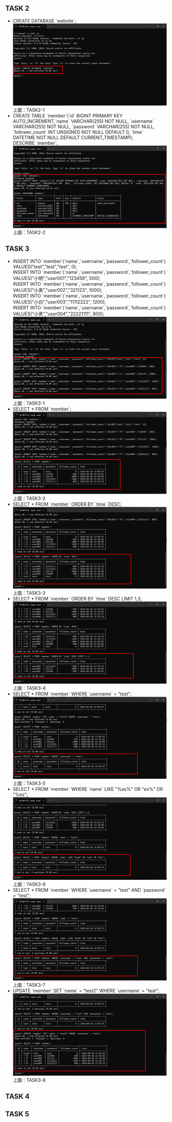 ## TASK 2
- CREATE DATABASE \`website\`;
<img src="./Screenshot/TASK 2/TASK2-1.jpg">上圖：TASK2-1</img>
- CREATE TABLE \`member\`(\`id\` BIGINT PRIMARY KEY AUTO_INCREMENT,\`name\` VARCHAR(255) NOT NULL, \`username\` VARCHAR(255) NOT NULL, \`password\` VARCHAR(255) NOT  NULL, \`follower_count\` INT UNSIGNED NOT NULL DEFAULT 0, \`time\` DATETIME NOT NULL DEFAULT CURRENT_TIMESTAMP);<br>DESCRIBE \`member\`;
<img src="./Screenshot/TASK 2/TASK2-2.jpg">上圖：TASK2-2</img>
## TASK 3
- INSERT INTO \`member\`(\`name\`,\`username\`,\`password\`,\`follower_count\`) VALUES("test","test","test", 0);<br>INSERT INTO \`member\`(\`name\`,\`username\`,\`password\`,\`follower_count\`) VALUES("小明","user001","123456", 500); <br>INSERT INTO \`member\`(\`name\`,\`username\`,\`password\`,\`follower_count\`) VALUES("小美","user002","321123", 1000);<br>INSERT INTO \`member\`(\`name\`,\`username\`,\`password\`,\`follower_count\`) VALUES("小白","user003","11112222", 1200);<br>INSERT INTO \`member\`(\`name\`,\`username\`,\`password\`,\`follower_count\`) VALUES("小黑","user004","22221111", 800);
<img src="./Screenshot/TASK 3/TASK3-1.jpg">上圖：TASK3-1</img>
- SELECT * FROM \`member\`;
<img src="./Screenshot/TASK 3/TASK3-2.jpg">上圖：TASK3-2</img>
- SELECT * FROM \`member\` ORDER BY \`time\` DESC;
<img src="./Screenshot/TASK 3/TASK3-3.jpg">上圖：TASK3-3</img>
- SELECT * FROM \`member\` ORDER BY \`time\` DESC LIMIT 1,3;
<img src="./Screenshot/TASK 3/TASK3-4.jpg">上圖：TASK3-4</img>
- SELECT * FROM \`member\` WHERE \`username\` = "test";
<img src="./Screenshot/TASK 3/TASK3-5.jpg">上圖：TASK3-5</img>
- SELECT * FROM \`member\` WHERE \`name\` LIKE "%es%" OR "es%" OR "%es";
<img src="./Screenshot/TASK 3/TASK3-6.jpg">上圖：TASK3-6</img>
- SELECT * FROM \`member\` WHERE \`username\` = "test" AND \`password\` = "test";
<img src="./Screenshot/TASK 3/TASK3-7.jpg">上圖：TASK3-7</img>
- UPDATE \`member\` SET \`name\` = "test2" WHERE \`username\` = "test";
<img src="./Screenshot/TASK 3/TASK3-8.jpg">上圖：TASK3-8</img>
## TASK 4
## TASK 5
